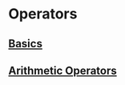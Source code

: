 # Operators

## [Basics](./1_sql-operators.md)

## [Arithmetic Operators](./2_sql-arithmetic-operators.md) 

